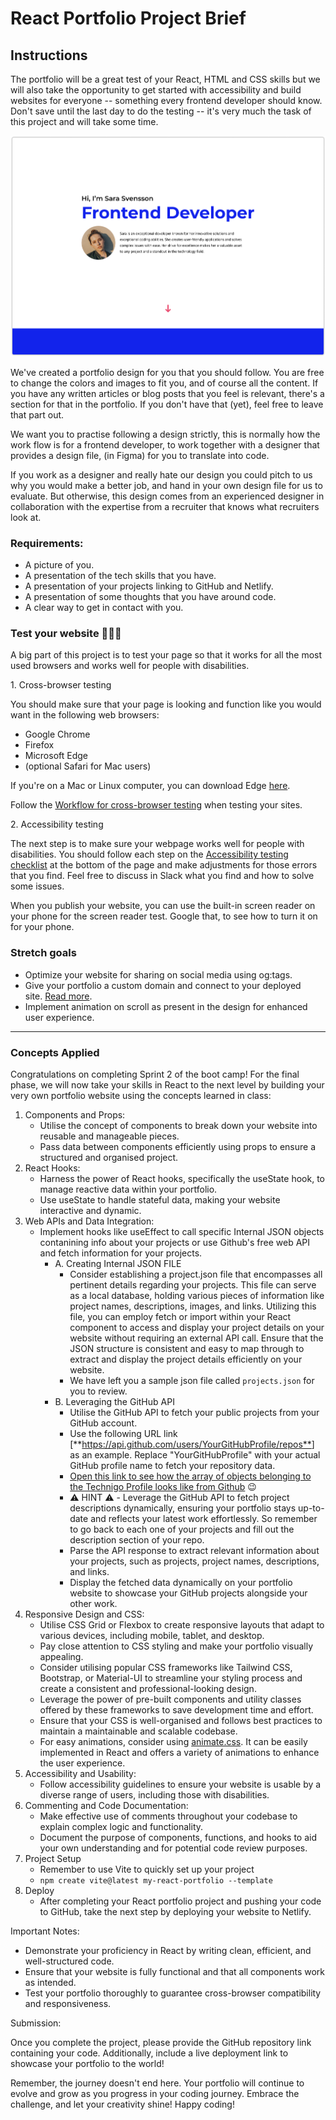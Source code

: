 # React Portfolio Project Brief

## Instructions

The portfolio will be a great test of your React, HTML and CSS skills but we will also take the opportunity to get started with accessibility and build websites for everyone -- something every frontend developer should know. Don't save until the last day to do the testing -- it's very much the task of this project and will take some time.

<img src="https://github.com/Technigo/project-portfolio/blob/main/Preview-PortfolioWebDev-Technigo.png" alt="" />

We've created a portfolio design for you that you should follow. You are free to change the colors and images to fit you, and of course all the content. If you have any written articles or blog posts that you feel is relevant, there's a section for that in the portfolio. If you don't have that (yet), feel free to leave that part out.

We want you to practise following a design strictly, this is normally how the work flow is for a frontend developer, to work together with a designer that provides a design file, (in Figma) for you to translate into code.

If you work as a designer and really hate our design you could pitch to us why you would make a better job, and hand in your own design file for us to evaluate. But otherwise, this design comes from an experienced designer in collaboration with the expertise from a recruiter that knows what recruiters look at.

### Requirements:

- A picture of you.
- A presentation of the tech skills that you have.
- A presentation of your projects linking to GitHub and Netlify.
- A presentation of some thoughts that you have around code.
- A clear way to get in contact with you.

### Test your website 👷🏻‍♂️

A big part of this project is to test your page so that it works for all the most used browsers and works well for people with disabilities.

1\. Cross-browser testing

You should make sure that your page is looking and function like you would want in the following web browsers:

- Google Chrome
- Firefox
- Microsoft Edge
- (optional Safari for Mac users)

If you're on a Mac or Linux computer, you can download Edge [here](https://www.microsoft.com/en-us/edge).

Follow the [Workflow for cross-browser testing](https://developer.mozilla.org/en-US/docs/Learn/Tools_and_testing/Cross_browser_testing/Introduction) when testing your sites.

2\. Accessibility testing

The next step is to make sure your webpage works well for people with disabilities. You should follow each step on the [Accessibility testing checklist](https://developer.mozilla.org/en-US/docs/Learn/Tools_and_testing/Cross_browser_testing/Accessibility) at the bottom of the page and make adjustments for those errors that you find. Feel free to discuss in Slack what you find and how to solve some issues.

When you publish your website, you can use the built-in screen reader on your phone for the screen reader test. Google that, to see how to turn it on for your phone.

### Stretch goals

- Optimize your website for sharing on social media using og:tags.
- Give your portfolio a custom domain and connect to your deployed site. [Read more](https://docs.netlify.com/domains-https/custom-domains/).
- Implement animation on scroll as present in the design for enhanced user experience.

---

### Concepts Applied

Congratulations on completing Sprint 2 of the boot camp! For the final phase, we will now take your skills in React to the next level by building your very own portfolio website using the concepts learned in class:

1.  Components and Props:
    - Utilise the concept of components to break down your website into reusable and manageable pieces.
    - Pass data between components efficiently using props to ensure a structured and organised project.
2.  React Hooks:
    - Harness the power of React hooks, specifically the useState hook, to manage reactive data within your portfolio.
    - Use useState to handle stateful data, making your website interactive and dynamic.
3.  Web APIs and Data Integration:
    - Implement hooks like useEffect to call specific Internal JSON objects contanining info about your projects or use Github's free web API and fetch information for your projects.
      - A. Creating Internal JSON FILE
        - Consider establishing a project.json file that encompasses all pertinent details regarding your projects. This file can serve as a local database, holding various pieces of information like project names, descriptions, images, and links. Utilizing this file, you can employ fetch or import within your React component to access and display your project details on your website without requiring an external API call. Ensure that the JSON structure is consistent and easy to map through to extract and display the project details efficiently on your website.
        - We have left you a sample json file called `projects.json` for you to review.
      - B. Leveraging the GitHub API
        - Utilise the GitHub API to fetch your public projects from your GitHub account.
        - Use the following URL link [**<https://api.github.com/users/YourGitHubProfile/repos**>] as an example. Replace "YourGitHubProfile" with your actual GitHub profile name to fetch your repository data.
        - [Open this link to see how the array of objects belonging to the Technigo Profile looks like from Github](https://api.github.com/users/Technigo/repos) 😉
        - ⚠️ HINT ⚠️ - Leverage the GitHub API to fetch project descriptions dynamically, ensuring your portfolio stays up-to-date and reflects your latest work effortlessly. So remember to go back to each one of your projects and fill out the description section of your repo.
        - Parse the API response to extract relevant information about your projects, such as projects, project names, descriptions, and links.
        - Display the fetched data dynamically on your portfolio website to showcase your GitHub projects alongside your other work.
4.  Responsive Design and CSS:
    - Utilise CSS Grid or Flexbox to create responsive layouts that adapt to various devices, including mobile, tablet, and desktop.
    - Pay close attention to CSS styling and make your portfolio visually appealing.
    - Consider utilising popular CSS frameworks like Tailwind CSS, Bootstrap, or Material-UI to streamline your styling process and create a consistent and professional-looking design.
    - Leverage the power of pre-built components and utility classes offered by these frameworks to save development time and effort.
    - Ensure that your CSS is well-organised and follows best practices to maintain a maintainable and scalable codebase.
    - For easy animations, consider using [animate.css](https://animate.style/). It can be easily implemented in React and offers a variety of animations to enhance the user experience.
5.  Accessibility and Usability:
    - Follow accessibility guidelines to ensure your website is usable by a diverse range of users, including those with disabilities.
6.  Commenting and Code Documentation:
    - Make effective use of comments throughout your codebase to explain complex logic and functionality.
    - Document the purpose of components, functions, and hooks to aid your own understanding and for potential code review purposes.
7.  Project Setup
    - Remember to use Vite to quickly set up your project
    - `npm create vite@latest my-react-portfolio --template`
8.  Deploy
    - After completing your React portfolio project and pushing your code to GitHub, take the next step by deploying your website to Netlify.

Important Notes:

- Demonstrate your proficiency in React by writing clean, efficient, and well-structured code.
- Ensure that your website is fully functional and that all components work as intended.
- Test your portfolio thoroughly to guarantee cross-browser compatibility and responsiveness.

Submission:

Once you complete the project, please provide the GitHub repository link containing your code. Additionally, include a live deployment link to showcase your portfolio to the world!

Remember, the journey doesn't end here. Your portfolio will continue to evolve and grow as you progress in your coding journey. Embrace the challenge, and let your creativity shine! Happy coding!
